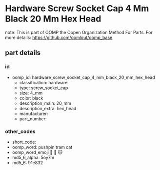 # Hardware Screw Socket Cap 4 Mm Black 20 Mm Hex Head  

note: This is part of OOMP the Oopen Organization Method For Parts. For more details: https://github.com/oomlout/oomp_base

##  part details





### id
* oomp_id: hardware_screw_socket_cap_4_mm_black_20_mm_hex_head
  * classification: hardware
  * type: screw_socket_cap
  * size: 4_mm
  * color: black
  * description_main: 20_mm
  * description_extra: hex_head
  * manufacturer: 
  * part_number: 

### other_codes
* short_code: 
* oomp_word: pushpin tram cat
* oomp_word_emoji :pushpin: :tram: :cat:
* md5_6_alpha: 5oy7m
* md5_6: 91e832